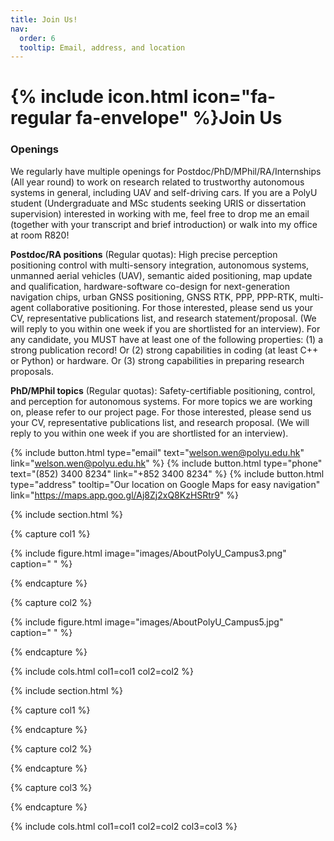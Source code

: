 ```yaml
---
title: Join Us!
nav:
  order: 6
  tooltip: Email, address, and location
---
```


# {% include icon.html icon="fa-regular fa-envelope" %}Join Us

<!-- Add content here.  -->
### Openings

We regularly have multiple openings for Postdoc/PhD/MPhil/RA/Internships (All year round) to work on research related to trustworthy autonomous systems in general, including UAV and self-driving cars. If you are a PolyU student (Undergraduate and MSc students seeking URIS or dissertation supervision) interested in working with me, feel free to drop me an email (together with your transcript and brief introduction) or walk into my office at room R820!

**Postdoc/RA positions** (Regular quotas): High precise perception positioning control with multi-sensory integration, autonomous systems, unmanned aerial vehicles (UAV), semantic aided positioning, map update and qualification, hardware-software co-design for next-generation navigation chips, urban GNSS positioning, GNSS RTK, PPP, PPP-RTK, multi-agent collaborative positioning. For those interested, please send us your CV, representative publications list, and research statement/proposal. (We will reply to you within one week if you are shortlisted for an interview). For any candidate, you MUST have at least one of the following properties: (1) a strong publication record! Or (2) strong capabilities in coding (at least C++ or Python) or hardware. Or (3) strong capabilities in preparing research proposals.

**PhD/MPhil topics** (Regular quotas): Safety-certifiable positioning, control, and perception for autonomous systems. For more topics we are working on, please refer to our project page. For those interested, please send us your CV, representative publications list, and research proposal. (We will reply to you within one week if you are shortlisted for an interview).


{%
  include button.html
  type="email"
  text="welson.wen@polyu.edu.hk"
  link="welson.wen@polyu.edu.hk"
%}
{%
  include button.html
  type="phone"
  text="(852) 3400 8234"
  link="+852 3400 8234"
%}
{%
  include button.html
  type="address"
  tooltip="Our location on Google Maps for easy navigation"
  link="https://maps.app.goo.gl/Aj8Zj2xQ8KzHSRtr9"
%}

{% include section.html %}

{% capture col1 %}

{%
  include figure.html
  image="images/AboutPolyU_Campus3.png"
  caption=" "
%}

{% endcapture %}

{% capture col2 %}

{%
  include figure.html
  image="images/AboutPolyU_Campus5.jpg"
  caption=" "
%}

{% endcapture %}

{% include cols.html col1=col1 col2=col2 %}

{% include section.html %}

<script type='text/javascript' id='clustrmaps' src='//cdn.clustrmaps.com/map_v2.js?cl=7a0000&w=800&t=tt&d=CmM_RDswnJ2Dr32mHU_bpOf-65JnKL60enMo8jUhdWw&co=ffffff&cmo=288928&cmn=3acc3a&ct=000000'></script>

{% capture col1 %}

{% endcapture %}

{% capture col2 %}

{% endcapture %}

{% capture col3 %}

{% endcapture %}

{% include cols.html col1=col1 col2=col2 col3=col3 %}


